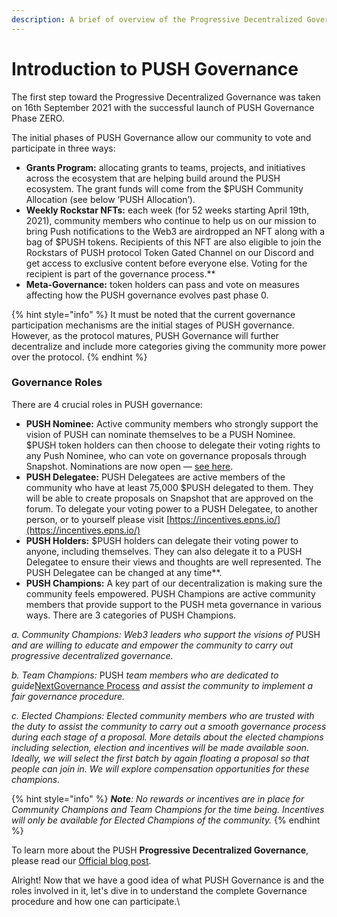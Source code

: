 ```yaml
---
description: A brief of overview of the Progressive Decentralized Governance of PUSH
---
```


# Introduction to PUSH Governance

The first step toward the Progressive Decentralized Governance was taken on 16th September 2021 with the successful launch of PUSH  Governance Phase ZERO.

The initial phases of PUSH Governance allow our community to vote and participate in three ways:

* **Grants Program:** allocating grants to teams, projects, and initiatives across the ecosystem that are helping build around the PUSH ecosystem. The grant funds will come from the $PUSH Community Allocation (see below ‘PUSH Allocation’).
* **Weekly Rockstar NFTs:** each week (for 52 weeks starting April 19th, 2021), community members who continue to help us on our mission to bring Push notifications to the Web3 are airdropped an NFT along with a bag of $PUSH tokens. Recipients of this NFT are also eligible to join the Rockstars of PUSH protocol Token Gated Channel on our Discord and get access to exclusive content before everyone else. Voting for the recipient is part of the governance process.\*\*
* **Meta-Governance:** token holders can pass and vote on measures affecting how the PUSH governance evolves past phase 0.

{% hint style="info" %}
It must be noted that the current governance participation mechanisms are the initial stages of PUSH governance. However, as the protocol matures, PUSH Governance will further decentralize and include more categories giving the community more power over the protocol.&#x20;
{% endhint %}

### Governance Roles

There are 4 crucial roles in PUSH governance:

* **PUSH Nominee:** Active community members who strongly support the vision of PUSH can nominate themselves to be a PUSH Nominee. $PUSH token holders can then choose to delegate their voting rights to any Push Nominee, who can vote on governance proposals through Snapshot. Nominations are now open — [see here](https://gov.epns.io/t/epns-delegatees-introduction/21).
* **PUSH Delegatee:** PUSH Delegatees are active members of the community who have at least 75,000 $PUSH delegated to them. They will be able to create proposals on Snapshot that are approved on the forum. To delegate your voting power to a PUSH Delegatee, to another person, or to yourself please visit [https://incentives.epns.io/](https://incentives.epns.io/)
* **PUSH Holders:** $PUSH holders can delegate their voting power to anyone, including themselves. They can also delegate it to a PUSH Delegatee to ensure their views and thoughts are well represented. The PUSH Delegatee can be changed at any time\*\*.
* **PUSH Champions:** A key part of our decentralization is making sure the community feels empowered. PUSH Champions are active community members that provide support to the PUSH meta governance in various ways. There are 3 categories of PUSH Champions.

_a. Community Champions: Web3 leaders who support the visions of_ PUSH _and are willing to educate and empower the community to carry out progressive decentralized governance._

_b. Team Champions:_ PUSH _team members who are dedicated to guide_[NextGovernance Process](https://app.gitbook.com/o/-MCJn6rNLQKVOk-aCimu/s/gUiS3X2qMJHmlFacZARg/\~/changes/4pY5cPSezYhoOjwcgWr8/push-governance/push-governance-guide/governance-process) _and assist the community to implement a fair governance procedure._

_c. Elected Champions: Elected community members who are trusted with the duty to assist the community to carry out a smooth governance process during each stage of a proposal. More details about the elected champions including selection, election and incentives will be made available soon. Ideally, we will select the first batch by again floating a proposal so that people can join in. We will explore compensation opportunities for these champions._

{% hint style="info" %}
_**Note**: No rewards or incentives are in place for Community Champions and Team Champions for the time being. Incentives will only be available for Elected Champions of the community._
{% endhint %}

To learn more about the PUSH **Progressive Decentralized Governance**, please read our [Official blog post](https://medium.com/ethereum-push-notification-service/epns-governance-goes-live-lets-push-for-progressive-decentralized-governance-7448b58b89b4).

Alright! Now that we have a good idea of what PUSH Governance is and the roles involved in it, let's dive in to understand the complete Governance procedure and how one can participate.\
